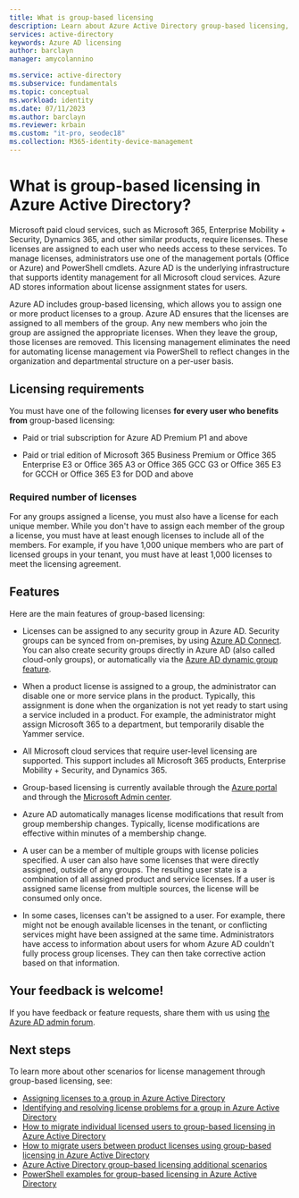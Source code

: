 ```yaml
---
title: What is group-based licensing
description: Learn about Azure Active Directory group-based licensing, including how it works and best practices.
services: active-directory
keywords: Azure AD licensing
author: barclayn
manager: amycolannino

ms.service: active-directory
ms.subservice: fundamentals
ms.topic: conceptual
ms.workload: identity
ms.date: 07/11/2023
ms.author: barclayn
ms.reviewer: krbain
ms.custom: "it-pro, seodec18"
ms.collection: M365-identity-device-management
---
```


# What is group-based licensing in Azure Active Directory?

Microsoft paid cloud services, such as Microsoft 365, Enterprise Mobility + Security, Dynamics 365, and other similar products, require licenses. These licenses are assigned to each user who needs access to these services. To manage licenses, administrators use one of the management portals (Office or Azure) and PowerShell cmdlets. Azure AD is the underlying infrastructure that supports identity management for all Microsoft cloud services. Azure AD stores information about license assignment states for users.

Azure AD includes group-based licensing, which allows you to assign one or more product licenses to a group. Azure AD ensures that the licenses are assigned to all members of the group. Any new members who join the group are assigned the appropriate licenses. When they leave the group, those licenses are removed. This licensing management eliminates the need for automating license management via PowerShell to reflect changes in the organization and departmental structure on a per-user basis.

## Licensing requirements

You must have one of the following licenses **for every user who benefits from** group-based licensing:

- Paid or trial subscription for Azure AD Premium P1 and above

- Paid or trial edition of Microsoft 365 Business Premium or Office 365 Enterprise E3 or Office 365 A3 or Office 365 GCC G3 or Office 365 E3 for GCCH or Office 365 E3 for DOD and above

### Required number of licenses

For any groups assigned a license, you must also have a license for each unique member. While you don't have to assign each member of the group a license, you must have at least enough licenses to include all of the members. For example, if you have 1,000 unique members who are part of licensed groups in your tenant, you must have at least 1,000 licenses to meet the licensing agreement.

## Features

Here are the main features of group-based licensing:

- Licenses can be assigned to any security group in Azure AD. Security groups can be synced from on-premises, by using [Azure AD Connect](../hybrid/whatis-azure-ad-connect.md). You can also create security groups directly in Azure AD (also called cloud-only groups), or automatically via the [Azure AD dynamic group feature](../enterprise-users/groups-create-rule.md).

- When a product license is assigned to a group, the administrator can disable one or more service plans in the product. Typically, this assignment is done when the organization is not yet ready to start using a service included in a product. For example, the administrator might assign Microsoft 365 to a department, but temporarily disable the Yammer service.

- All Microsoft cloud services that require user-level licensing are supported. This support includes all Microsoft 365 products, Enterprise Mobility + Security, and Dynamics 365.

- Group-based licensing is currently available through the [Azure portal](https://portal.azure.com) and through the [Microsoft Admin center](https://admin.microsoft.com/). 

- Azure AD automatically manages license modifications that result from group membership changes. Typically, license modifications are effective within minutes of a membership change.

- A user can be a member of multiple groups with license policies specified. A user can also have some licenses that were directly assigned, outside of any groups. The resulting user state is a combination of all assigned product and service licenses. If a user is assigned same license from multiple sources, the license will be consumed only once.

- In some cases, licenses can't be assigned to a user. For example, there might not be enough available licenses in the tenant, or conflicting services might have been assigned at the same time. Administrators have access to information about users for whom Azure AD couldn't fully process group licenses. They can then take corrective action based on that information.

## Your feedback is welcome!

If you have feedback or feature requests, share them with us using [the Azure AD admin forum](https://feedback.azure.com/d365community/forum/22920db1-ad25-ec11-b6e6-000d3a4f0789).

## Next steps

To learn more about other scenarios for license management through group-based licensing, see:

* [Assigning licenses to a group in Azure Active Directory](../enterprise-users/licensing-groups-assign.md)
* [Identifying and resolving license problems for a group in Azure Active Directory](../enterprise-users/licensing-groups-resolve-problems.md)
* [How to migrate individual licensed users to group-based licensing in Azure Active Directory](../enterprise-users/licensing-groups-migrate-users.md)
* [How to migrate users between product licenses using group-based licensing in Azure Active Directory](../enterprise-users/licensing-groups-change-licenses.md)
* [Azure Active Directory group-based licensing additional scenarios](../enterprise-users/licensing-group-advanced.md)
* [PowerShell examples for group-based licensing in Azure Active Directory](../enterprise-users/licensing-ps-examples.md)